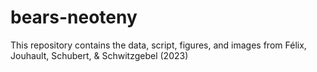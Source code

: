# bears-neoteny
This repository contains the data, script, figures, and images from Félix, Jouhault, Schubert, & Schwitzgebel (2023)
